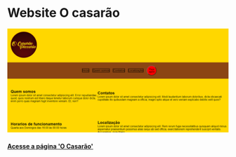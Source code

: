 # <h1>Website O casarão</h1>
<img src="./img/print.PNG" alt="Print do site principal"/>
<h4>
<a href="https://htmlpreview.github.io/?https://github.com/LucasAraujoBR/HTML_CSS_JS/blob/main/assets/html/index.html">Acesse a página 'O Casarão' </a>
</h4>
